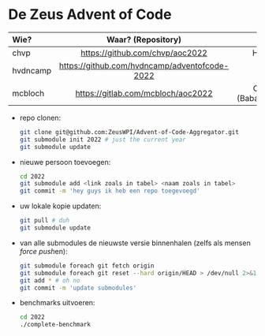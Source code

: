 # De Zeus Advent of Code

| Wie?           | Waar? (Repository)                                 | Taal?              |
| :------------- | :------------------------------------------------: | ---------:         |
| chvp           | https://github.com/chvp/aoc2022                    | Haskell            |
| hvdncamp       | https://github.com/hvdncamp/adventofcode-2022      | C                  |
| mcbloch        | https://gitlab.com/mcbloch/aoc2022                 | Clojure (Babashka) |


* repo clonen:

    ```sh
    git clone git@github.com:ZeusWPI/Advent-of-Code-Aggregator.git
    git submodule init 2022 # just the current year
    git submodule update
    ```

* nieuwe persoon toevoegen:

    ```sh
    cd 2022
    git submodule add <link zoals in tabel> <naam zoals in tabel>
    git commit -m 'hey guys ik heb een repo toegevoegd'
    ```

* uw lokale kopie updaten:

    ```sh
    git pull # duh
    git submodule update
    ```

* van alle submodules de nieuwste versie binnenhalen (zelfs als mensen *force push*en):

    ```sh
    git submodule foreach git fetch origin
    git submodule foreach git reset --hard origin/HEAD > /dev/null 2>&1
    git add * # oh no
    git commit -m 'update submodules'
    ```

* benchmarks uitvoeren:

    ```sh
    cd 2022
    ./complete-benchmark
    ```

